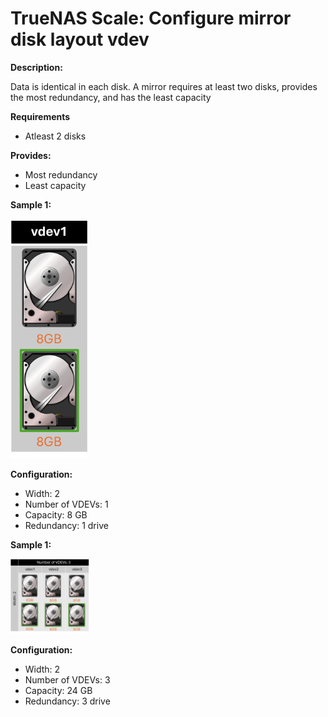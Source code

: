 # TrueNAS Scale: Configure mirror disk layout vdev

<b>Description:</b>

Data is identical in each disk. A mirror requires at least two disks, provides the most redundancy, and has the least capacity

<b>Requirements</b>

* Atleast 2 disks

<b>Provides:</b>

* Most redundancy
* Least capacity

<b>Sample 1:</b>

<img src="img/mirror_2_drives_1_vdev.png" width=25% height=25%>

<b>Configuration:</b>

* Width: 2
* Number of VDEVs: 1
* Capacity: 8 GB
* Redundancy: 1 drive

<b>Sample 1:</b>

<img src="img/mirror_6_drives_3_vdev.png" width=25% height=25%>

<b>Configuration:</b>

* Width: 2
* Number of VDEVs: 3
* Capacity: 24 GB
* Redundancy: 3 drive